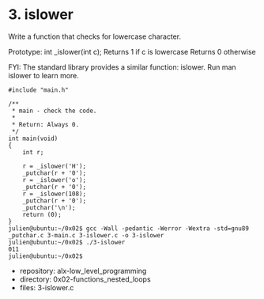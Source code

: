 # 3. islower



Write a function that checks for lowercase character. 

Prototype: int _islower(int c);
Returns 1 if c is lowercase
Returns 0 otherwise

FYI: The standard library provides a similar function: islower. Run man islower to learn more.
```julien@ubuntu:~/0x02$ cat 3-main.c 
#include "main.h"

/**
 * main - check the code.
 *
 * Return: Always 0.
 */
int main(void)
{
    int r;

    r = _islower('H');
    _putchar(r + '0');
    r = _islower('o');
    _putchar(r + '0');
    r = _islower(108);
    _putchar(r + '0');
    _putchar('\n');
    return (0);
}
julien@ubuntu:~/0x02$ gcc -Wall -pedantic -Werror -Wextra -std=gnu89 _putchar.c 3-main.c 3-islower.c -o 3-islower
julien@ubuntu:~/0x02$ ./3-islower 
011
julien@ubuntu:~/0x02$ 
```


 - repository: alx-low_level_programming
 - directory: 0x02-functions_nested_loops
 - files: 3-islower.c
